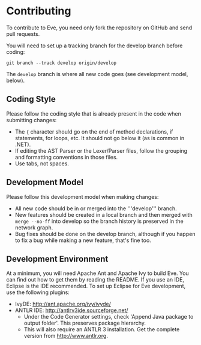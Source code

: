 Contributing
============
To contribute to Eve, you need only fork the repository on GitHub and send pull
requests. 

You will need to set up a tracking branch for the develop branch before coding:

    git branch --track develop origin/develop

The `develop` branch is where all new code goes (see development model, below).

Coding Style
------------
Please follow the coding style that is already present in the code
when submitting changes:

* The `{` character should go on the end of method declarations, if statements,
  for loops, etc. It should not go below it (as is common in .NET). 
* If editing the AST Parser or the Lexer/Parser files, follow the grouping and
  formatting conventions in those files.
* Use tabs, not spaces.

Development Model
-----------------
Please follow this development model when making changes:

* All new code should be in or merged into the '''develop''' branch.
* New features should be created in a local branch and then merged with 
  `merge --no-ff` into develop so the branch history is preserved in the
  network graph.
* Bug fixes should be done on the develop branch, although if you happen to
  fix a bug while making a new feature, that's fine too.

Development Environment
-----------------------
At a minimum, you will need Apache Ant and Apache Ivy to build Eve. You can
find out how to get them by reading the README. If you use an IDE, Eclipse is
the IDE recommended. To set up Eclipse for Eve development, use the following
plugins:

* IvyDE: <http://ant.apache.org/ivy/ivyde/>
* ANTLR IDE: <http://antlrv3ide.sourceforge.net/>
   * Under the Code Generator settings, check 'Append Java package to output
     folder'. This preserves package hierarchy.
   * This will also require an ANTLR 3 installation. Get the complete version
     from <http://www.antlr.org>.
